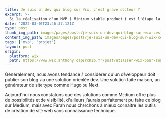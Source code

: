 ```yaml
---
title: Je suis un dev qui blog sur Wix, c'est grave docteur ?
excerpt: >-
  Si la réalisation d'un MVP ( Minimum viable product ) est l'étape la plus importante pour lancer un concept, le passage à une version réellement stable est certainement la plus critique.
date: '2022-03-02T23:46:37.121Z'
type: post
thumb_img_path: images/pages/posts/je-suis-un-dev-qui-blog-sur-wix-cest-grave-docteur/preview.webp
content_img_path: images/pages/posts/je-suis-un-dev-qui-blog-sur-wix-cest-grave-docteur/preview.webp
tags: ['mvp', 'projet']
layout: post
origin:
  platform: wix
  path: https://www.wix.anthony.capirchio.fr/post/utiliser-wix-pour-son-blog-quand-tu-es-dev
---
```


Généralement, nous avons tendance à considérer qu'un développeur doit publier son blog via une solution orientée dev. Une solution faite maison, un générateur de site type comme Hugo ou Next.

Aujourd'hui nous constatons que des solutions comme Medium offre plus de possibilités et de visibilité, d'ailleurs j’aurais parfaitement pu faire ce blog sur Medium, mais avec Farah nous cherchons à mieux connaitre les outils de création de site web sans connaissance technique.